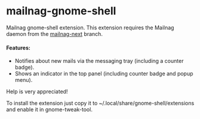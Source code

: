 # mailnag-gnome-shell

Mailnag gnome-shell extension.
This extension requires the Mailnag daemon from the [mailnag-next](https://github.com/pulb/mailnag/tree/mailnag-next) branch.

#### Features:
* Notifies about new mails via the messaging tray (including a counter badge).
* Shows an indicator in the top panel (including counter badge and popup menu).

Help is very appreciated!

To install the extension just copy it to ~/.local/share/gnome-shell/extensions and enable it in gnome-tweak-tool.
